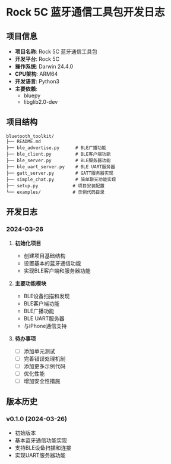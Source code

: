 # Rock 5C 蓝牙通信工具包开发日志

## 项目信息
- **项目名称**: Rock 5C 蓝牙通信工具包
- **开发平台**: Rock 5C
- **操作系统**: Darwin 24.4.0
- **CPU架构**: ARM64
- **开发语言**: Python3
- **主要依赖**:
  - bluepy
  - libglib2.0-dev

## 项目结构
```
bluetooth_toolkit/
├── README.md
├── ble_advertise.py      # BLE广播功能
├── ble_client.py         # BLE客户端功能
├── ble_server.py         # BLE服务器功能
├── ble_uart_server.py    # BLE UART服务器
├── gatt_server.py        # GATT服务器实现
├── simple_chat.py        # 简单聊天功能实现
├── setup.py             # 项目安装配置
└── examples/            # 示例代码目录
```

## 开发日志

### 2024-03-26
1. **初始化项目**
   - 创建项目基础结构
   - 设置基本的蓝牙通信功能
   - 实现BLE客户端和服务器功能

2. **主要功能模块**
   - BLE设备扫描和发现
   - BLE客户端功能
   - BLE广播功能
   - BLE UART服务器
   - 与iPhone通信支持

3. **待办事项**
   - [ ] 添加单元测试
   - [ ] 完善错误处理机制
   - [ ] 添加更多示例代码
   - [ ] 优化性能
   - [ ] 增加安全性措施

## 版本历史
### v0.1.0 (2024-03-26)
- 初始版本
- 基本蓝牙通信功能实现
- 支持BLE设备扫描和连接
- 实现UART服务器功能 